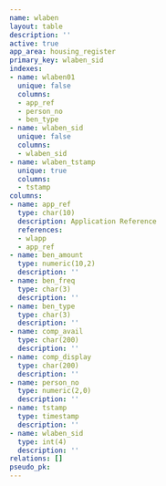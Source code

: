 ```yaml
---
name: wlaben
layout: table
description: ''
active: true
app_area: housing_register
primary_key: wlaben_sid
indexes:
- name: wlaben01
  unique: false
  columns:
  - app_ref
  - person_no
  - ben_type
- name: wlaben_sid
  unique: false
  columns:
  - wlaben_sid
- name: wlaben_tstamp
  unique: true
  columns:
  - tstamp
columns:
- name: app_ref
  type: char(10)
  description: Application Reference
  references:
  - wlapp
  - app_ref
- name: ben_amount
  type: numeric(10,2)
  description: ''
- name: ben_freq
  type: char(3)
  description: ''
- name: ben_type
  type: char(3)
  description: ''
- name: comp_avail
  type: char(200)
  description: ''
- name: comp_display
  type: char(200)
  description: ''
- name: person_no
  type: numeric(2,0)
  description: ''
- name: tstamp
  type: timestamp
  description: ''
- name: wlaben_sid
  type: int(4)
  description: ''
relations: []
pseudo_pk: 
---
```


